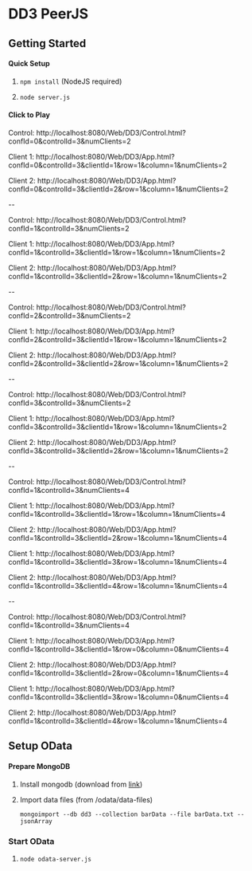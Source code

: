 # DD3 PeerJS 

## Getting Started

#### Quick Setup

1. `npm install` (NodeJS required)

2. `node server.js`

#### Click to Play

Control: http://localhost:8080/Web/DD3/Control.html?confId=0&controlId=3&numClients=2 

Client 1: http://localhost:8080/Web/DD3/App.html?confId=0&controlId=3&clientId=1&row=1&column=1&numClients=2 

Client 2: http://localhost:8080/Web/DD3/App.html?confId=0&controlId=3&clientId=2&row=1&column=1&numClients=2

--

Control: http://localhost:8080/Web/DD3/Control.html?confId=1&controlId=3&numClients=2 

Client 1: http://localhost:8080/Web/DD3/App.html?confId=1&controlId=3&clientId=1&row=1&column=1&numClients=2 

Client 2: http://localhost:8080/Web/DD3/App.html?confId=1&controlId=3&clientId=2&row=1&column=1&numClients=2

--

Control: http://localhost:8080/Web/DD3/Control.html?confId=2&controlId=3&numClients=2 

Client 1: http://localhost:8080/Web/DD3/App.html?confId=2&controlId=3&clientId=1&row=1&column=1&numClients=2 

Client 2: http://localhost:8080/Web/DD3/App.html?confId=2&controlId=3&clientId=2&row=1&column=1&numClients=2

--

Control: http://localhost:8080/Web/DD3/Control.html?confId=3&controlId=3&numClients=2 

Client 1: http://localhost:8080/Web/DD3/App.html?confId=3&controlId=3&clientId=1&row=1&column=1&numClients=2 

Client 2: http://localhost:8080/Web/DD3/App.html?confId=3&controlId=3&clientId=2&row=1&column=1&numClients=2

--

Control: http://localhost:8080/Web/DD3/Control.html?confId=1&controlId=3&numClients=4

Client 1: http://localhost:8080/Web/DD3/App.html?confId=1&controlId=3&clientId=1&row=1&column=1&numClients=4

Client 2: http://localhost:8080/Web/DD3/App.html?confId=1&controlId=3&clientId=2&row=1&column=1&numClients=4

Client 1: http://localhost:8080/Web/DD3/App.html?confId=1&controlId=3&clientId=3&row=1&column=1&numClients=4

Client 2: http://localhost:8080/Web/DD3/App.html?confId=1&controlId=3&clientId=4&row=1&column=1&numClients=4

--

Control: http://localhost:8080/Web/DD3/Control.html?confId=1&controlId=3&numClients=4

Client 1: http://localhost:8080/Web/DD3/App.html?confId=1&controlId=3&clientId=1&row=0&column=0&numClients=4

Client 2: http://localhost:8080/Web/DD3/App.html?confId=1&controlId=3&clientId=2&row=0&column=1&numClients=4

Client 1: http://localhost:8080/Web/DD3/App.html?confId=1&controlId=3&clientId=3&row=1&column=0&numClients=4

Client 2: http://localhost:8080/Web/DD3/App.html?confId=1&controlId=3&clientId=4&row=1&column=1&numClients=4

## Setup OData

#### Prepare MongoDB

1. Install mongodb (download from [link](https://www.mongodb.com/download-center#community))

2. Import data files (from /odata/data-files)
    
    `mongoimport --db dd3 --collection barData --file barData.txt --jsonArray`

### Start OData

1. `node odata-server.js`

